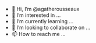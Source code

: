 - 👋 Hi, I’m @agatherousseaux
- 👀 I’m interested in ...
- 🌱 I’m currently learning ...
- 💞️ I’m looking to collaborate on ...
- 📫 How to reach me ...

<!---
agatherousseaux/agatherousseaux is a ✨ special ✨ repository because its `README.md` (this file) appears on your GitHub profile.
You can click the Preview link to take a look at your changes.
--->
